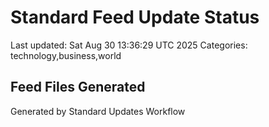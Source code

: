 # Standard Feed Update Status
Last updated: Sat Aug 30 13:36:29 UTC 2025
Categories: technology,business,world

## Feed Files Generated

Generated by Standard Updates Workflow
